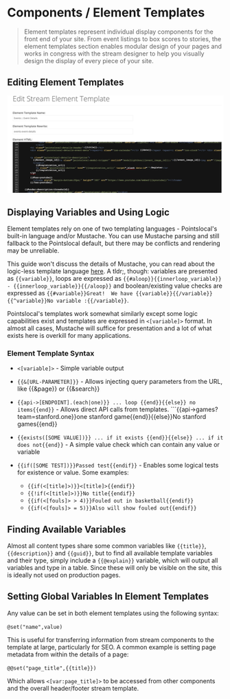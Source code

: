 # Components / Element Templates

> Element templates represent individual display components for the front end of your site.  From event listings to box scores to stories, the element templates section enables modular design of your pages and works in congress with the stream designer to help you visually design the display of every piece of your site.

## Editing Element Templates
![Venue Selection](img/content_element_templates.png)

## Displaying Variables and Using Logic
Element templates rely on one of two templating languages - Pointslocal's built-in language and/or Mustache.  You can use Mustache parsing and still fallback to the Pointslocal default, but there may be conflicts and rendering may be unreliable.

This guide won't discuss the details of Mustache, you can read about the logic-less template language <a href="https://mustache.github.io/">here</a>.  A tldr;, though: variables are presented as ```{{variable}}```, loops are expressed as ```{{#aloop}}{{innerloop_variable}} - {{innerloop_variable}}{{/aloop}}``` and boolean/existing value checks are expressed as ```{{#variable}}Great!  We have {{variable}}{{/variable}} {{^variable}}No variable :{{/variable}}```.

Pointslocal's templates work somewhat similarly except some logic capabilities exist and templates are expressed in ```<[variable]>``` format.  In almost all cases, Mustache will suffice for presentation and a lot of what exists here is overkill for many applications.

### Element Template Syntax
* ```<[variable]>``` - Simple variable output

* ```{{&[URL-PARAMETER]}}``` - Allows injecting query parameters from the URL, like {{&page}} or {{&search}}

* ```{{api->[ENDPOINT].(each|one)}} ... loop {{end}}{{else}} no items{{end}}``` - Allows direct API calls from templates. ```{{api->games?team=stanford.one}}one stanford game{{end}}{{else}}No stanford games{{end}}

* ```{{exists([SOME VALUE])}} ... if it exists {{end}}{{else}} ... if it does not{{end}}``` - A simple value check which can contain any value or variable

* ```{{if([SOME TEST])}}Passed test{{endif}}``` - Enables some logical tests for existence or value.  Some examples:
  * ```{{if(<[title]>)}}<[title]>{{endif}}```
  * ```{{!if(<[title]>)}}No title{{endif}}```
  * ```{{if(<[fouls]> > 4)}}Fouled out in basketball{{endif}}```
  * ```{{if(<[fouls]> = 5)}}Also will show fouled out{{endif}}```

## Finding Available Variables
Almost all content types share some common variables like ```{{title}}```, ```{{description}}``` and ```{{guid}}```, but to find all available template variables and their type, simply include a ```{{@explain}}``` variable, which will output all variables and type in a table.  Since these will only be visible on the site, this is ideally not used on production pages.

## Setting Global Variables In Element Templates
Any value can be set in both element templates using the following syntax:

```@set("name",value)```

This is useful for transferring information from stream components to the template at large, particularly for SEO.  A common example is setting page metadata from within the details of a page:

```@@set("page_title",{{title}})```

Which allows ```<[var:page_title]>``` to be accessed from other components and the overall header/footer stream template.